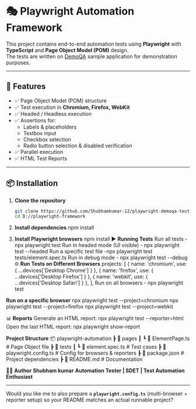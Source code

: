 # 🎭 Playwright Automation Framework

This project contains end-to-end automation tests using **Playwright** with **TypeScript** and **Page Object Model (POM)** design.  
The tests are written on [DemoQA](https://demoqa.com) sample application for demonstration purposes.

---

## 🚀 Features
- ✅ Page Object Model (POM) structure
- ✅ Test execution in **Chromium, Firefox, WebKit**
- ✅ Headed / Headless execution
- ✅ Assertions for:
  - Labels & placeholders
  - Textbox input
  - Checkbox selection
  - Radio button selection & disabled verification
- ✅ Parallel execution
- ✅ HTML Test Reports

---

## 📦 Installation
1. **Clone the repository**
   ```bash
   git clone https://github.com/Shubhamkumar-12/playwright-demoqa-tests
   cd D://playwright-framework

2. **Install dependencies**
    npm install
    
3. **Install Playwright browsers**
    npm install
▶️ **Running Tests**
Run all tests - npx playwright test
Run in headed mode (UI visible) - npx playwright test --headed
Run a specific test file -npx playwright test tests/element.spec.ts
Run in debug mode - npx playwright test --debug
🌐 **Run Tests on Different Browsers**
projects: [
  { name: 'chromium', use: { ...devices['Desktop Chrome'] } },
  { name: 'firefox', use: { ...devices['Desktop Firefox'] } },
  { name: 'webkit', use: { ...devices['Desktop Safari'] } },
],
Run on all browsers - npx playwright test

**Run on a specific browser**
npx playwright test --project=chromium
npx playwright test --project=firefox
npx playwright test --project=webkit

📊 **Reports**
Generate an HTML report: npx playwright test --reporter=html
Open the last HTML report: npx playwright show-report

**Project Structure**
📦 playwright-automation
 ┣ 📂 pages
 ┃ ┗ 📜 ElementPage.ts        # Page Object file
 ┣ 📂 tests
 ┃ ┗ 📜 element.spec.ts       # Test cases
 ┣ 📜 playwright.config.ts    # Config for browsers & reporters
 ┣ 📜 package.json            # Project dependencies
 ┣ 📜 README.md               # Documentation


👩‍💻 **Author**
**Shubham kumar**
**Automation Tester | SDET | Test Automation Enthusiast**

---

Would you like me to also prepare a **`playwright.config.ts`** (multi-browser + reporter setup) so your README matches an actual runnable project?

